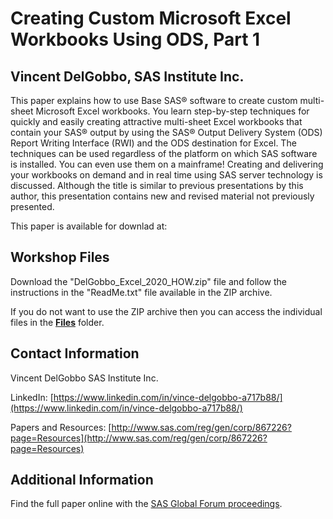 # Creating Custom Microsoft Excel Workbooks Using ODS, Part 1                                                 
## Vincent DelGobbo, SAS Institute Inc. ##

This paper explains how to use Base SAS® software to create custom multi-sheet Microsoft Excel workbooks.  You learn step-by-step techniques for quickly and easily creating attractive multi-sheet Excel workbooks that contain your SAS® output by using the SAS® Output Delivery System (ODS) Report Writing Interface (RWI) and the ODS destination for Excel.  The techniques can be used regardless of the platform on which SAS software is installed.  You can even use them on a mainframe!  Creating and delivering your workbooks on demand and in real time using SAS server technology is discussed.  Although the title is similar to previous presentations by this author, this presentation contains new and revised material not previously presented.

This paper is available for downlad at:


## Workshop Files ##

Download the "DelGobbo_Excel_2020_HOW.zip" file and follow the instructions in the "ReadMe.txt" file available in the ZIP archive.

If you do not want to use the ZIP archive then you can access the individual files in the [**Files**](./Files) folder.

## Contact Information

Vincent DelGobbo
SAS Institute Inc.

LinkedIn: [https://www.linkedin.com/in/vince-delgobbo-a717b88/](https://www.linkedin.com/in/vince-delgobbo-a717b88/)

Papers and Resources: [http://www.sas.com/reg/gen/corp/867226?page=Resources](http://www.sas.com/reg/gen/corp/867226?page=Resources)

## Additional Information

Find the full paper online with the [SAS Global Forum proceedings](https://www.sas.com/en_us/events/sas-global-forum/program/proceedings.html).

